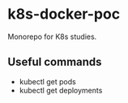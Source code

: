 # k8s-docker-poc

Monorepo for K8s studies.


## Useful commands

- kubectl get pods
- kubectl get deployments